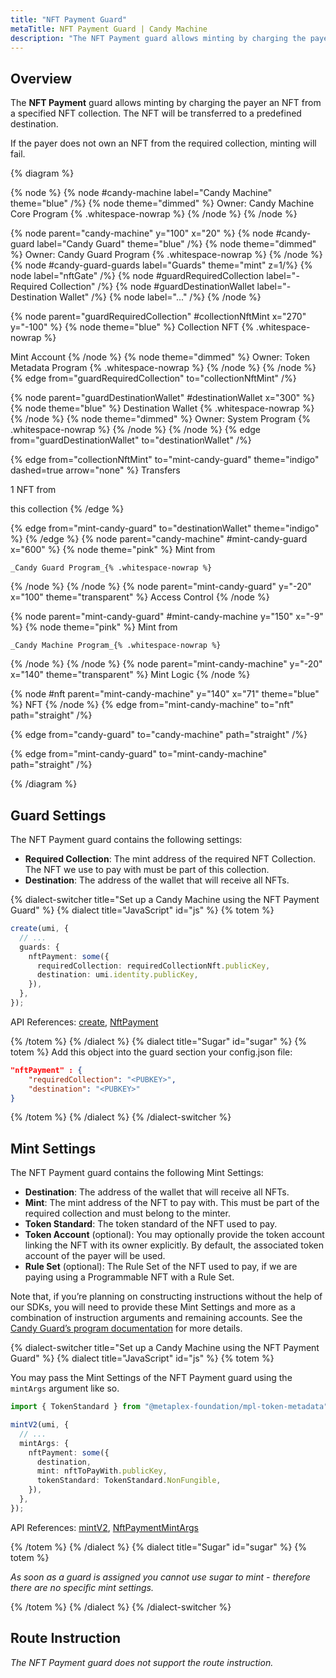 ```yaml
---
title: "NFT Payment Guard"
metaTitle: NFT Payment Guard | Candy Machine
description: "The NFT Payment guard allows minting by charging the payer an NFT from a specified NFT collection. The NFT will be transferred to a predefined destination."
---
```


## Overview

The **NFT Payment** guard allows minting by charging the payer an NFT from a specified NFT collection. The NFT will be transferred to a predefined destination.

If the payer does not own an NFT from the required collection, minting will fail.

{% diagram  %}

{% node %}
{% node #candy-machine label="Candy Machine" theme="blue" /%}
{% node theme="dimmed" %}
Owner: Candy Machine Core Program {% .whitespace-nowrap %}
{% /node %}
{% /node %}

{% node parent="candy-machine" y="100" x="20" %}
{% node #candy-guard label="Candy Guard" theme="blue" /%}
{% node theme="dimmed" %}
Owner: Candy Guard Program {% .whitespace-nowrap %}
{% /node %}
{% node #candy-guard-guards label="Guards" theme="mint" z=1/%}
{% node label="nftGate" /%}
{% node #guardRequiredCollection label="- Required Collection" /%}
{% node #guardDestinationWallet label="- Destination Wallet" /%}
{% node label="..." /%}
{% /node %}

{% node parent="guardRequiredCollection" #collectionNftMint x="270" y="-100"  %}
{% node theme="blue" %}
Collection NFT {% .whitespace-nowrap %}

Mint Account
{% /node %}
{% node theme="dimmed" %}
Owner: Token Metadata Program {% .whitespace-nowrap %}
{% /node %}
{% /node %}
{% edge from="guardRequiredCollection" to="collectionNftMint" /%}

{% node parent="guardDestinationWallet" #destinationWallet x="300"  %}
{% node theme="blue" %}
Destination Wallet {% .whitespace-nowrap %}
{% /node %}
{% node theme="dimmed" %}
Owner: System Program {% .whitespace-nowrap %}
{% /node %}
{% /node %}
{% edge from="guardDestinationWallet" to="destinationWallet" /%}


{% edge from="collectionNftMint" to="mint-candy-guard" theme="indigo" dashed=true arrow="none" %}
Transfers 

1 NFT from

this collection
{% /edge %}

{% edge from="mint-candy-guard" to="destinationWallet" theme="indigo" %}
{% /edge %}
{% node parent="candy-machine" #mint-candy-guard x="600" %}
  {% node theme="pink" %}
    Mint from

    _Candy Guard Program_{% .whitespace-nowrap %}
  {% /node %}
{% /node %}
{% node parent="mint-candy-guard" y="-20" x="100" theme="transparent" %}
  Access Control
{% /node %}

{% node parent="mint-candy-guard" #mint-candy-machine y="150" x="-9" %}
  {% node theme="pink" %}
    Mint from 
    
    _Candy Machine Program_{% .whitespace-nowrap %}
  {% /node %}
{% /node %}
{% node parent="mint-candy-machine" y="-20" x="140" theme="transparent" %}
  Mint Logic
{% /node %}

{% node #nft parent="mint-candy-machine" y="140" x="71" theme="blue" %}
  NFT
{% /node %}
{% edge from="mint-candy-machine" to="nft" path="straight" /%}

{% edge from="candy-guard" to="candy-machine" path="straight" /%}

{% edge from="mint-candy-guard" to="mint-candy-machine" path="straight" /%}

{% /diagram %}

## Guard Settings

The NFT Payment guard contains the following settings:

- **Required Collection**: The mint address of the required NFT Collection. The NFT we use to pay with must be part of this collection.
- **Destination**: The address of the wallet that will receive all NFTs.

{% dialect-switcher title="Set up a Candy Machine using the NFT Payment Guard" %}
{% dialect title="JavaScript" id="js" %}
{% totem %}

```ts
create(umi, {
  // ...
  guards: {
    nftPayment: some({
      requiredCollection: requiredCollectionNft.publicKey,
      destination: umi.identity.publicKey,
    }),
  },
});
```

API References: [create](https://mpl-candy-machine.typedoc.metaplex.com/functions/create.html), [NftPayment](https://mpl-candy-machine.typedoc.metaplex.com/types/NftPayment.html)

{% /totem %}
{% /dialect %}
{% dialect title="Sugar" id="sugar" %}
{% totem %}
Add this object into the guard section your config.json file:

```json
"nftPayment" : {
    "requiredCollection": "<PUBKEY>",
    "destination": "<PUBKEY>"
}
```

{% /totem %}
{% /dialect %}
{% /dialect-switcher %}

## Mint Settings

The NFT Payment guard contains the following Mint Settings:

- **Destination**: The address of the wallet that will receive all NFTs.
- **Mint**: The mint address of the NFT to pay with. This must be part of the required collection and must belong to the minter.
- **Token Standard**: The token standard of the NFT used to pay.
- **Token Account** (optional): You may optionally provide the token account linking the NFT with its owner explicitly. By default, the associated token account of the payer will be used.
- **Rule Set** (optional): The Rule Set of the NFT used to pay, if we are paying using a Programmable NFT with a Rule Set.

Note that, if you’re planning on constructing instructions without the help of our SDKs, you will need to provide these Mint Settings and more as a combination of instruction arguments and remaining accounts. See the [Candy Guard’s program documentation](https://github.com/metaplex-foundation/mpl-candy-machine/tree/main/programs/candy-guard#nftpayment) for more details.

{% dialect-switcher title="Set up a Candy Machine using the NFT Payment Guard" %}
{% dialect title="JavaScript" id="js" %}
{% totem %}

You may pass the Mint Settings of the NFT Payment guard using the `mintArgs` argument like so.

```ts
import { TokenStandard } from "@metaplex-foundation/mpl-token-metadata";

mintV2(umi, {
  // ...
  mintArgs: {
    nftPayment: some({
      destination,
      mint: nftToPayWith.publicKey,
      tokenStandard: TokenStandard.NonFungible,
    }),
  },
});
```

API References: [mintV2](https://mpl-candy-machine.typedoc.metaplex.com/functions/mintV2.html), [NftPaymentMintArgs](https://mpl-candy-machine.typedoc.metaplex.com/types/NftPaymentMintArgs.html)

{% /totem %}
{% /dialect %}
{% dialect title="Sugar" id="sugar" %}
{% totem %}

_As soon as a guard is assigned you cannot use sugar to mint - therefore there are no specific mint settings._

{% /totem %}
{% /dialect %}
{% /dialect-switcher %}

## Route Instruction

_The NFT Payment guard does not support the route instruction._
